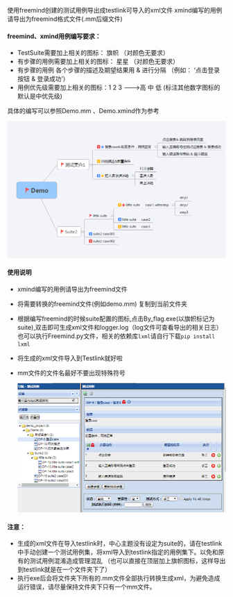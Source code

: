 ﻿使用freemind创建的测试用例导出成testlink可导入的xml文件
xmind编写的用例请导出为freemind格式文件(.mm后缀文件)

#### **freemind、xmind用例编写要求：**

- TestSuite需要加上相关的图标：  旗帜 （对颜色无要求）
- 有步骤的用例需要加上相关的图标： 星星 （对颜色无要求）
- 有步骤的用例 各个步骤的描述及期望结果用 & 进行分隔   （例如： ‘点击登录按钮 & 登录成功’）
- 用例优先级需要加上相关的图标：1 2 3 --->高 中 低  (标注其他数字图标的 默认是中优先级)

具体的编写可以参照Demo.mm 、Demo.xmind作为参考

![mind](img/mind.png)

#### **使用说明**
- xmind编写的用例请导出为freemind文件

- 将需要转换的freemind文件(例如demo.mm) 复制到当前文件夹

- 根据编写freemind的时候suite配置的图标,点击By_flag.exe(以旗帜标记为suite),双击即可生成xml文件和logger.log（log文件可查看导出的相关日志）
也可以执行Freemind.py文件，相关的依赖库`lxml`请自行下载`pip install lxml`

- 将生成的xml文件导入到Testlink就好啦

- mm文件的文件名最好不要出现特殊符号

  ![testlink](img/testlink.png)

#### **注意：**

- 生成的xml文件在导入testlink时，中心主题没有设定为suite的，请在testlink中手动创建一个测试用例集，将xml导入到testlink指定的用例集下。以免和原有的测试用例混淆造成管理混乱 （也可以直接在顶层加上旗帜图标，这样导出到testlink就是在一个文件夹下了）
- 执行exe后会将文件夹下所有的.mm文件全部执行转换生成xml，为避免造成运行错误，请尽量保持文件夹下只有一个mm文件。
